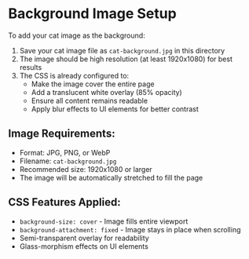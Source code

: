 # Background Image Setup

To add your cat image as the background:

1. Save your cat image file as `cat-background.jpg` in this directory
2. The image should be high resolution (at least 1920x1080) for best results
3. The CSS is already configured to:
   - Make the image cover the entire page
   - Add a translucent white overlay (85% opacity)
   - Ensure all content remains readable
   - Apply blur effects to UI elements for better contrast

## Image Requirements:
- Format: JPG, PNG, or WebP
- Filename: `cat-background.jpg`
- Recommended size: 1920x1080 or larger
- The image will be automatically stretched to fill the page

## CSS Features Applied:
- `background-size: cover` - Image fills entire viewport
- `background-attachment: fixed` - Image stays in place when scrolling
- Semi-transparent overlay for readability
- Glass-morphism effects on UI elements
